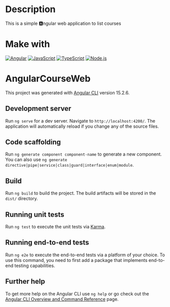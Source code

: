 # Description
This is a simple 🅰️ngular web application to list courses

# Make with
[![Angular](https://img.shields.io/badge/angular-c42d30?style=for-the-badge&logo=angular&logoColor=white&labelColor=000000)]()
[![JavaScript](https://img.shields.io/badge/javascript-ead547?style=for-the-badge&logo=javascript&logoColor=white&labelColor=000000)]()
[![TypeScript](https://img.shields.io/badge/TypeScript-2f72bc?style=for-the-badge&logo=typescript&logoColor=white&labelColor=000000)]()
[![Node.js](https://img.shields.io/badge/node.js-76c339?style=for-the-badge&logo=node.js&logoColor=white&labelColor=000000)]()


# AngularCourseWeb

This project was generated with [Angular CLI](https://github.com/angular/angular-cli) version 15.2.6.

## Development server

Run `ng serve` for a dev server. Navigate to `http://localhost:4200/`. The application will automatically reload if you change any of the source files.

## Code scaffolding

Run `ng generate component component-name` to generate a new component. You can also use `ng generate directive|pipe|service|class|guard|interface|enum|module`.

## Build

Run `ng build` to build the project. The build artifacts will be stored in the `dist/` directory.

## Running unit tests

Run `ng test` to execute the unit tests via [Karma](https://karma-runner.github.io).

## Running end-to-end tests

Run `ng e2e` to execute the end-to-end tests via a platform of your choice. To use this command, you need to first add a package that implements end-to-end testing capabilities.

## Further help

To get more help on the Angular CLI use `ng help` or go check out the [Angular CLI Overview and Command Reference](https://angular.io/cli) page.
